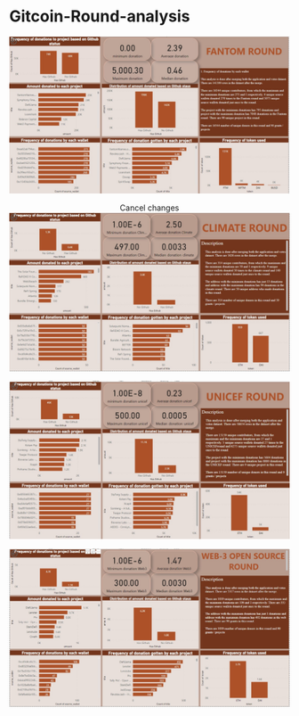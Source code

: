 # Gitcoin-Round-analysis

<p align="center">
<img src="fantom round.jpg">
</p>
<p align="center">Cancel changes
<img src="climate round.jpg">
</p>
<p align="center">
<img src="unicef round.jpg">
</p>
<p align="center">
<img src="Web-3 open source round.jpg">
</p>
